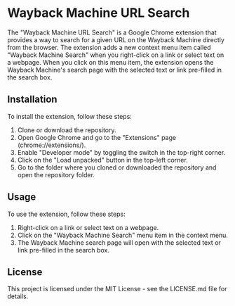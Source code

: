 Wayback Machine URL Search
==========================

The "Wayback Machine URL Search" is a Google Chrome extension that provides a way to search for a given URL on the Wayback Machine directly from the browser.
The extension adds a new context menu item called "Wayback Machine Search" when you right-click on a link or select text on a webpage.
When you click on this menu item, the extension opens the Wayback Machine's search page with the selected text or link pre-filled in the search box.

Installation
------------

To install the extension, follow these steps:

1.  Clone or download the repository.
2.  Open Google Chrome and go to the "Extensions" page (chrome://extensions/).
3.  Enable "Developer mode" by toggling the switch in the top-right corner.
4.  Click on the "Load unpacked" button in the top-left corner.
5.  Go to the folder where you cloned or downloaded the repository and open the repository folder.

Usage
-----

To use the extension, follow these steps:

1.  Right-click on a link or select text on a webpage.
2.  Click on the "Wayback Machine Search" menu item in the context menu.
3.  The Wayback Machine search page will open with the selected text or link pre-filled in the search box.

License
-------

This project is licensed under the MIT License - see the LICENSE.md file for details.
